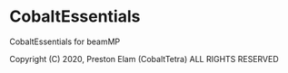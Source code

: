 # CobaltEssentials
CobaltEssentials for beamMP

Copyright (C) 2020, Preston Elam (CobaltTetra) ALL RIGHTS RESERVED
